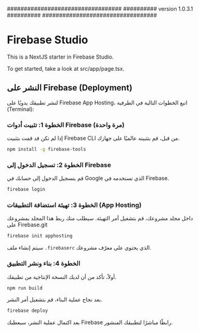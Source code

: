 ##################################
########## version 1.0.3.1 ##########
##################################

# Firebase Studio

This is a NextJS starter in Firebase Studio.

To get started, take a look at src/app/page.tsx.

## النشر على Firebase (Deployment)

لنشر تطبيقك يدويًا على Firebase App Hosting، اتبع الخطوات التالية في الطرفية (Terminal):

### الخطوة 1: تثبيت أدوات Firebase (مرة واحدة)

إذا لم تكن قد قمت بتثبيت Firebase CLI من قبل، قم بتثبيته عالميًا على جهازك.

```bash
npm install -g firebase-tools
```

### الخطوة 2: تسجيل الدخول إلى Firebase

قم بتسجيل الدخول إلى حسابك في Google الذي تستخدمه في Firebase.

```bash
firebase login
```

### الخطوة 3: تهيئة استضافة التطبيقات (App Hosting)

داخل مجلد مشروعك، قم بتشغيل أمر التهيئة. سيطلب منك ربط هذا المجلد بمشروعك على Firebase.git

```bash
firebase init apphosting
```

سيتم إنشاء ملف `.firebaserc` الذي يحتوي على معرّف مشروعك.

### الخطوة 4: بناء ونشر التطبيق

أولاً، تأكد من أن لديك النسخة الإنتاجية من تطبيقك.

```bash
npm run build
```

بعد نجاح عملية البناء، قم بتشغيل أمر النشر.

```bash
firebase deploy
```

بعد اكتمال عملية النشر، سيعطيك Firebase رابطًا مباشرًا لتطبيقك المنشور.
